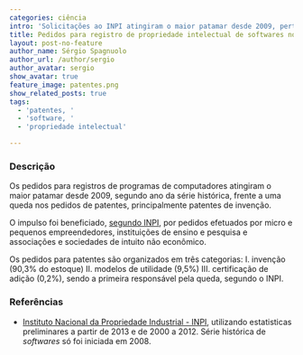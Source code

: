 ```yaml
---
categories: ciência
intro: 'Solicitações ao INPI atingiram o maior patamar desde 2009, perto do início da série histórica'
title: Pedidos para registro de propriedade intelectual de softwares no Brasil estão em alta desde 2012
layout: post-no-feature
author_name: Sérgio Spagnuolo
author_url: /author/sergio
author_avatar: sergio
show_avatar: true
feature_image: patentes.png
show_related_posts: true
tags:
  - 'patentes, '
  - 'software, '
  - 'propriedade intelectual'

---
```



### Descrição

Os pedidos para registros de programas de computadores atingiram o maior patamar desde 2009, segundo ano da série histórica, frente a uma queda nos pedidos de patentes, principalmente patentes de invenção.

O impulso foi beneficiado, [segundo INPI](http://www.inpi.gov.br/sobre/estatisticas/arquivos/publicacoes/boletim_jan-2017.pdf), por pedidos efetuados por micro e pequenos empreendedores, instituições de ensino e pesquisa e associações e sociedades de intuito não econômico.

Os pedidos para patentes são organizados em três categorias: I. invenção (90,3% do estoque) II. modelos de utilidade (9,5%) III. certificação de adição (0,2%), sendo a primeira responsável pela queda, segundo o INPI.


### Referências

- [Instituto Nacional da Propriedade Industrial - INPI](http://www.inpi.gov.br/sobre/estatisticas), utilizando estatisticas preliminares a partir de 2013 e de 2000 a 2012. Série histórica de *softwares* só foi iniciada em 2008.
